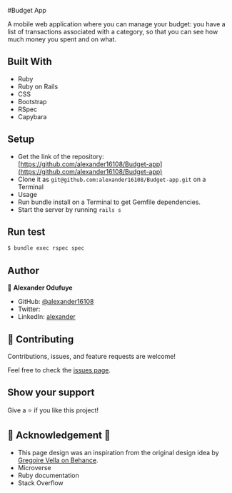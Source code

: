 #Budget App

A mobile web application where you can manage your budget: you have a list of transactions associated with a category, so that you can see how much money you spent and on what.

## Built With
- Ruby
- Ruby on Rails
- CSS
- Bootstrap
- RSpec
- Capybara

## Setup
- Get the link of the repository: [https://github.com/alexander16108/Budget-app](https://github.com/alexander16108/Budget-app)
- Clone it as `git@github.com:alexander16108/Budget-app.git` on a Terminal
- Usage
- Run bundle install on a Terminal to get Gemfile dependencies.
- Start the server by running `rails s`

## Run test

```bash
$ bundle exec rspec spec
```

## Author
👤 **Alexander Odufuye**

- GitHub: [@alexander16108](https://github.com/alexander16108)
- Twitter: 
- LinkedIn: [alexander](https://www.linkedin.com/in/codingrex/)

## 🤝 Contributing

Contributions, issues, and feature requests are welcome!

Feel free to check the [issues page](https://github.com/chaw-bot/every-kwacha/issues).

## Show your support

Give a ⭐️ if you like this project!

## 👏 Acknowledgement 🥇
- This page design was an inspiration from the original design idea by [Gregoire Vella on Behance](https://www.behance.net/gregoirevella).
- Microverse
- Ruby documentation
- Stack Overflow